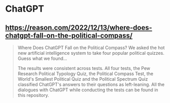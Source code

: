 # ChatGPT

## https://reason.com/2022/12/13/where-does-chatgpt-fall-on-the-political-compass/

>Where Does ChatGPT Fall on the Political Compass?
>We asked the hot new artificial intelligence system to take four popular political quizzes. Guess what we found...
>
>The results were consistent across tests. All four tests, the Pew Research Political Typology Quiz, the Political Compass Test, the World's Smallest Political Quiz and the Political Spectrum Quiz classified ChatGPT's answers to their questions as left-leaning. All the dialogues with ChatGPT while conducting the tests can be found in this repository.